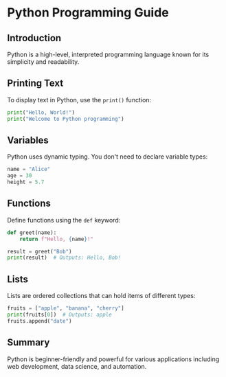 # Python Programming Guide

## Introduction
Python is a high-level, interpreted programming language known for its simplicity and readability.

## Printing Text
To display text in Python, use the `print()` function:

```python
print("Hello, World!")
print("Welcome to Python programming")
```

## Variables
Python uses dynamic typing. You don't need to declare variable types:

```python
name = "Alice"
age = 30
height = 5.7
```

## Functions
Define functions using the `def` keyword:

```python
def greet(name):
    return f"Hello, {name}!"

result = greet("Bob")
print(result)  # Outputs: Hello, Bob!
```

## Lists
Lists are ordered collections that can hold items of different types:

```python
fruits = ["apple", "banana", "cherry"]
print(fruits[0])  # Outputs: apple
fruits.append("date")
```

## Summary
Python is beginner-friendly and powerful for various applications including web development, data science, and automation.

